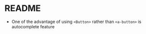 # README

- One of the advantage of using `<Button>` rather than `<a-button>` is autocomplete feature

